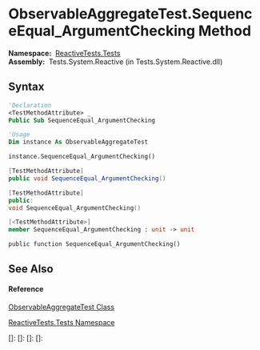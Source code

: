 # ObservableAggregateTest.SequenceEqual\_ArgumentChecking Method

**Namespace:**  [ReactiveTests.Tests](ReactiveTests.Tests\ReactiveTests.Tests.md)  
**Assembly:**  Tests.System.Reactive (in Tests.System.Reactive.dll)

## Syntax

```vb
'Declaration
<TestMethodAttribute> _
Public Sub SequenceEqual_ArgumentChecking
```

```vb
'Usage
Dim instance As ObservableAggregateTest

instance.SequenceEqual_ArgumentChecking()
```

```csharp
[TestMethodAttribute]
public void SequenceEqual_ArgumentChecking()
```

```c++
[TestMethodAttribute]
public:
void SequenceEqual_ArgumentChecking()
```

```fsharp
[<TestMethodAttribute>]
member SequenceEqual_ArgumentChecking : unit -> unit 
```

```jscript
public function SequenceEqual_ArgumentChecking()
```

## See Also

#### Reference

[ObservableAggregateTest Class](ObservableAggregateTest\ObservableAggregateTest.md)

[ReactiveTests.Tests Namespace](ReactiveTests.Tests\ReactiveTests.Tests.md)

[]: 
[]: 
[]: 
[]: 